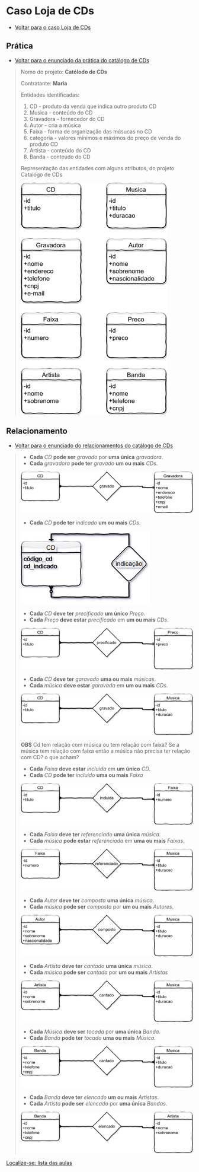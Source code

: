 # Caso Loja de CDs

- [Voltar para o caso Loja de CDs](https://github.com/tmenegaz/db_dendezeiros/blob/master/assunto/casos.md#loja-de-cds)

## Prática

- [Voltar para o enunciado da prática do catálogo de CDs](https://github.com/tmenegaz/db_dendezeiros/blob/master/assunto/casos.md#pratique)

> Nomo do projeto: **Católodo de CDs**
>
> Contratante: **Maria**
>
> Entidades identificadas:
>
> 1. CD - produto da venda que indica outro produto CD
> 2. Musica - conteúdo do CD
> 3. Gravadora - fornecedor do CD
> 4. Autor - cria a música
> 5. Faixa - forma de organização das músucas no CD
> 6. categoria - valores mínimos e máximos do preço de venda do produto CD
> 7. Artista - conteúdo do CD
> 8. Banda - conteúdo do CD
>
> Representação das entidades com alguns atributos, do projeto Catalógo de CDs
>
> ![diagrama do catálogo de CDs com alguns atributos](img/entidadesProjetoCatCDs.png "Diagrama do catálogo de CDs")
> 

## Relacionamento

- [Voltar para o enunciado do relacionamentos do catálogo de CDs](https://github.com/tmenegaz/db_dendezeiros/blob/master/assunto/casos.md#relacionamento)

> - **Cada** *CD* **pode ser** *gravado* por **uma única** *gravadora*.
> - **Cada** *gravadora* **pode ter** *gravado* **um ou mais** *CDs*.
>
> ![cd_x_gravadora](img/cd_x_gravadora.png "cd_x_gravadora")
>
> - **Cada** *CD* **pode ter** *indicado* **um ou mais** *CDs*.
>
> ![cd_x_indica_cd](img/cd_x_cd.png "cd_x_indica_cd")
> 
> - **Cada** *CD* **deve ter** *precificado* **um único** *Preço*.
> - **Cada** *Preço* **deve estar** *precificado* em **um ou mais** *CDs*.
>
> ![cd_x_preco](img/cd_x_preco.png "cd_x_preco")
> 
> - **Cada** *CD* **deve ter** *garavado* **uma ou mais** *músicas*.
> - **Cada** *música* **deve estar** *garavada* em **um ou mais** *CDs*.
> 
> ![cd_x_musica](img/cd_x_musica.png "cd_x_musica")
>
> **OBS**
> Cd tem relação com música ou tem relação  com faixa?
> Se a música tem relação com faixa então a música não precisa ter relação com CD?
> o que acham?
> 
> - **Cada** *Faixa* **deve estar** *incluida* em **um único** *CD*.
> - **Cada** *CD* **pode ter** *incluido* **uma ou mais** *Faixa*
>
> ![cd_x_faixa](img/cd_x_faixa.png "cd_x_faixa")
>
> - **Cada** *Faixa* **deve ter** *referenciado* **uma única** *música*.
> - **Cada** *música* **pode estar** *referenciada* em **uma ou mais** *Faixas*.
> 
> ![musica_x_faixa](img/musica_x_faixa.png "musica_x_faixa")
>
> - **Cada** *Autor* **deve ter** *composta* **uma única** *música*.
> - **Cada** *música* **pode ser** *composta* por **um ou mais** *Autores*.
> 
> ![musica_x_autor](img/musica_x_autor.png "musica_x_autor")
>
> - **Cada** *Artista* **deve ter** *cantado* **uma única** *música*.
> - **Cada** *música* **pode ser** *cantada* por **um ou mais** *Artistas*
> 
> ![musica_x_artista](img/musica_x_artista.png "musica_x_artista")
>
> - **Cada** *Música* **deve ser** *tocada* por **uma única** *Banda*.
> - **Cada** *Banda* **pode ter** *tocado* **uma ou mais** *Música*.
> 
> ![musica_x_banda](img/musica_x_banda.png "musica_x_banda")
>
> - **Cada** *Banda* **deve ter** *elencado* **um ou mais** *Artistas*.
> - **Cada** *Artista* **pode ser** *elencado* por **uma única** *Bandas*.
> 
> ![artista_x_banda](img/artista_x_banda.png "artista_x_banda")
>


[Localize-se: lista das aulas](https://github.com/tmenegaz/db_dendezeiros/blob/master/assunto/lista.md#lista-de-aulas)